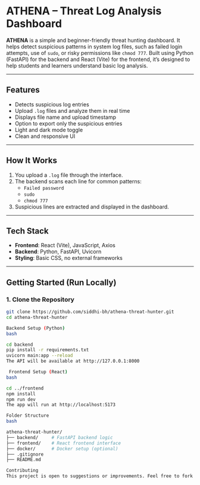 # ATHENA – Threat Log Analysis Dashboard

**ATHENA** is a simple and beginner-friendly threat hunting dashboard. It helps detect suspicious patterns in system log files, such as failed login attempts, use of `sudo`, or risky permissions like `chmod 777`. Built using Python (FastAPI) for the backend and React (Vite) for the frontend, it’s designed to help students and learners understand basic log analysis.

---

## Features

- Detects suspicious log entries
- Upload `.log` files and analyze them in real time
- Displays file name and upload timestamp
- Option to export only the suspicious entries
- Light and dark mode toggle
- Clean and responsive UI

---

## How It Works

1. You upload a `.log` file through the interface.
2. The backend scans each line for common patterns:
   - `Failed password`
   - `sudo`
   - `chmod 777`
3. Suspicious lines are extracted and displayed in the dashboard.

---

## Tech Stack

- **Frontend**: React (Vite), JavaScript, Axios
- **Backend**: Python, FastAPI, Uvicorn
- **Styling**: Basic CSS, no external frameworks

---

## Getting Started (Run Locally)

### 1. Clone the Repository

```bash
git clone https://github.com/siddhi-bh/athena-threat-hunter.git
cd athena-threat-hunter

Backend Setup (Python)
bash

cd backend
pip install -r requirements.txt
uvicorn main:app --reload
The API will be available at http://127.0.0.1:8000

 Frontend Setup (React)
bash

cd ../frontend
npm install
npm run dev
The app will run at http://localhost:5173

Folder Structure
bash

athena-threat-hunter/
├── backend/     # FastAPI backend logic
├── frontend/    # React frontend interface
├── docker/      # Docker setup (optional)
├── .gitignore
├── README.md

Contributing
This project is open to suggestions or improvements. Feel free to fork it, open an issue, or submit a pull request.

